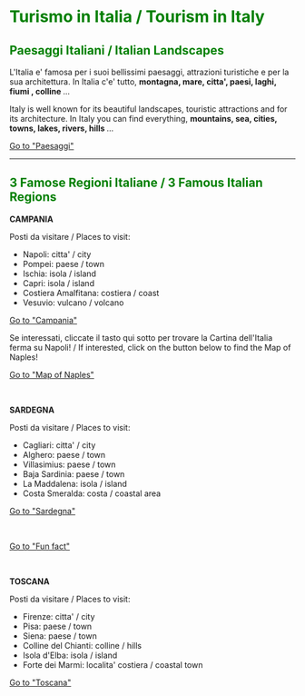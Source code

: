 <h1 style="color:green;"> Turismo in Italia / Tourism in Italy </h1>

<h2 style="color:green;"> Paesaggi Italiani / Italian Landscapes </h2>

<p lang="it"> L'Italia e' famosa per i suoi bellissimi paesaggi, attrazioni turistiche e per la sua architettura. In Italia c'e' tutto, <strong> montagna, mare, citta', paesi, laghi, fiumi , colline </strong> ... </p>
  
<p> Italy is well known for its beautiful landscapes, touristic attractions and for its architecture. In Italy you can find everything, <strong> mountains, sea, cities, towns, lakes, rivers, hills </strong>... </p> 
  
<p>
<a style="float:right:" href="paesaggi.html" class="btn2">Go to "Paesaggi"</a>
</p>
<div style="clear.both;"> </div>

<hr>

<h2 style="color:green;"> 3 Famose Regioni Italiane / 3 Famous Italian Regions </h2>

<p> <strong> CAMPANIA </strong> </p>

<p> Posti da visitare / Places to visit: </p>

<ul style="list-style-type:disc">
  <li> Napoli: citta' / city </li>
  <li> Pompei: paese / town </li>
  <li> Ischia: isola / island </li>
  <li> Capri: isola / island </li>
  <li> Costiera Amalfitana: costiera / coast </li>
  <li> Vesuvio: vulcano / volcano </li>
</ul>

<p>
<a style="float:right:" href="imagescampania.html" class="btn2">Go to "Campania"</a>
</p>
<div style="clear.both;"> </div>

<p> Se interessati, cliccate il tasto qui sotto per trovare la Cartina dell'Italia ferma su Napoli! / If interested, click on the button below to find the Map of Naples! </p>

<p>
<a style="float:right:" href="map.html" class="btn2">Go to "Map of Naples"</a>
</p>
<div style="clear.both;"> </div>

<br>
<p> <strong> SARDEGNA </strong> </p>

<p> Posti da visitare / Places to visit: </p>

<ul style="list-style-type:disc">
  <li> Cagliari: citta' / city </li>
  <li> Alghero: paese / town </li>
  <li> Villasimius: paese / town </li>
  <li> Baja Sardinia: paese / town </li>
  <li> La Maddalena: isola / island </li>
  <li> Costa Smeralda: costa / coastal area </li>
</ul>

<p>
<a style="float:right:" href="imagessardinia.html" class="btn2">Go to "Sardegna"</a>
</p>
<div style="clear.both;"> </div>

<br>
<p>
<a style="float:right:" href="famousregions.html" class="btn2"> Go to "Fun fact" </a>
</p>
<div style="clear.both;"> </div>

<br>
<p> <strong> TOSCANA </strong> </p>

<p> Posti da visitare / Places to visit: </p>

<ul style="list-style-type:disc">
  <li> Firenze: citta' / city </li>
  <li> Pisa: paese / town </li>
  <li> Siena: paese / town </li>
  <li> Colline del Chianti: colline / hills </li>
  <li> Isola d'Elba: isola / island </li>
  <li> Forte dei Marmi: localita' costiera / coastal town </li>
</ul>

<p>
<a style="float:right:" href="imagestoscana.html" class="btn2">Go to "Toscana"</a>
</p>
<div style="clear.both;"> </div>






